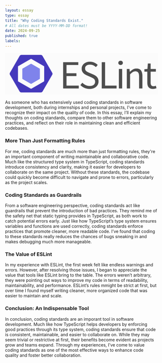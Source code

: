 ```yaml
---
layout: essay
type: essay
title: "Why Coding Standards Exist."
# All dates must be YYYY-MM-DD format!
date: 2024-09-25
published: true
labels:
---
```



<img class="img-fluid" src="../img/eslint/1_OvaSRk5EFxb_mN_M_QpUNg.png">

As someone who has extensively used coding standards in software development, both during internships and personal projects, I’ve come to recognize their impact on the quality of code. In this essay, I’ll explain my thoughts on coding standards, compare them to other software engineering practices, and reflect on their role in maintaining clean and efficient codebases.


<h3>More Than Just Formatting Rules</h3>

For me, coding standards are much more than just formatting rules, they're an important component of writing maintainable and collaborative code. Much like the structured type system in TypeScript, coding standards introduce consistency and clarity, making it easier for developers to collaborate on the same project. Without these standards, the codebase could quickly become difficult to navigate and prone to errors, particularly as the project scales.

<h3>Coding Standards as Guardrails</h3>

From a software engineering perspective, coding standards act like guardrails that prevent the introduction of bad practices. They remind me of the safety net that static typing provides in TypeScript, as both work to catch potential errors early. Just like how TypeScript’s type system ensures variables and functions are used correctly, coding standards enforce practices that promote cleaner, more readable code. I’ve found that coding to these standards really reduces the chances of bugs sneaking in and makes debugging much more manageable.

<h3>The Value of ESLint</h3>

In my experience with ESLint, the first week felt like endless warnings and errors. However, after resolving those issues, I began to appreciate the value that tools like ESLint bring to the table. The errors weren’t arbitrary, they were pointing out ways to improve my code in terms of readability, maintainability, and performance. ESLint’s rules mmight be strict at first, but over time I found myself writing cleaner, more organized code that was easier to maintain and scale.

<h3>Conclusion: An Indispensable Tool</h3>

In conclusion, coding standards are an imporant tool in software development. Much like how TypeScript helps developers by enforcing good practices through its type system, coding standards ensure that code is consistent, maintainable, and easier to collaborate on. While they may seem trivial or restrictive at first, their benefits become evident as projects grow and teams expand. Through my experiences, I’ve come to value coding standards as one of the most effective ways to enhance code quality and foster better collaboration.

